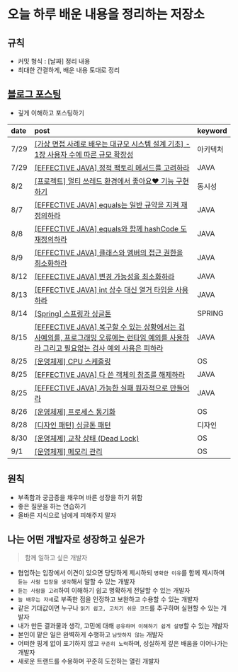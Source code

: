 # 오늘 하루 배운 내용을 정리하는 저장소

## 규칙

- 커밋 형식 : [날짜] 정리 내용
- 최대한 간결하게, 배운 내용 토대로 정리

## [블로그 포스팅](https://velog.io/@gyuseong)

- 깊게 이해하고 포스팅하기



| date  | post                                                                                                                                                                                                                                                                                                                                                                                                      | keyword |
|:------|:----------------------------------------------------------------------------------------------------------------------------------------------------------------------------------------------------------------------------------------------------------------------------------------------------------------------------------------------------------------------------------------------------------|:--------|
| 7/29  | [[가상 면접 사례로 배우는 대규모 시스템 설계 기초] - 1장 사용자 수에 따른 규모 확장성](https://velog.io/@gyuseong/%EA%B0%80%EC%83%81-%EB%A9%B4%EC%A0%91-%EC%82%AC%EB%A1%80%EB%A1%9C-%EB%B0%B0%EC%9A%B0%EB%8A%94-%EB%8C%80%EA%B7%9C%EB%AA%A8-%EC%8B%9C%EC%8A%A4%ED%85%9C-%EC%84%A4%EA%B3%84-%EA%B8%B0%EC%B4%88-1%EC%9E%A5-%EC%82%AC%EC%9A%A9%EC%9E%90-%EC%88%98%EC%97%90-%EB%94%B0%EB%A5%B8-%EA%B7%9C%EB%AA%A8-%ED%99%95%EC%9E%A5%EC%84%B1) | 아키텍처    |       |    
| 7/29  | [[EFFECTIVE JAVA] 정적 팩토리 메서드를 고려하라](https://velog.io/@gyuseong/EFFECTIVE-JAVA-%EC%A0%95%EC%A0%81-%ED%8C%A9%ED%86%A0%EB%A6%AC-%EB%A9%94%EC%84%9C%EB%93%9C%EB%A5%BC-%EA%B3%A0%EB%A0%A4%ED%95%98%EB%9D%BC)                                                                                                                                                                                                   | JAVA    |
| 8/2   | [[프로젝트] 멀티 쓰레드 환경에서 좋아요❤️ 기능 구현하기](https://velog.io/@gyuseong/%ED%94%84%EB%A1%9C%EC%A0%9D%ED%8A%B8-%EB%A9%80%ED%8B%B0-%EC%93%B0%EB%A0%88%EB%93%9C-%ED%99%98%EA%B2%BD%EC%97%90%EC%84%9C-%EC%A2%8B%EC%95%84%EC%9A%94-%EA%B8%B0%EB%8A%A5-%EA%B5%AC%ED%98%84%ED%95%98%EA%B8%B0)| 동시성     |
| 8/7 | [[EFFECTIVE JAVA] equals는 일반 규약을 지켜 재정의하라 ](https://velog.io/@gyuseong/EFFECTIVE-JAVA-equals%EB%8A%94-%EC%9D%BC%EB%B0%98-%EA%B7%9C%EC%95%BD%EC%9D%84-%EC%A7%80%EC%BC%9C-%EC%9E%AC%EC%A0%95%EC%9D%98%ED%95%98%EB%9D%BC)|JAVA|
|8/8|[[EFFECTIVE JAVA] equals와 함께 hashCode 도 재정의하라 ](https://velog.io/@gyuseong/EFFECTIVE-JAVA-equals%EC%99%80-%ED%95%A8%EA%BB%98-hashCode-%EB%8F%84-%EC%9E%AC%EC%A0%95%EC%9D%98%ED%95%98%EB%9D%BC)|JAVA|
|8/9|[[EFFECTIVE JAVA] 클래스와 멤버의 접근 권한을 최소화하라](https://velog.io/@gyuseong/EFFECTIVE-JAVA-%ED%81%B4%EB%9E%98%EC%8A%A4%EC%99%80-%EB%A9%A4%EB%B2%84%EC%9D%98-%EC%A0%91%EA%B7%BC-%EA%B6%8C%ED%95%9C%EC%9D%84-%EC%B5%9C%EC%86%8C%ED%99%94%ED%95%98%EB%9D%BC)|JAVA|
|8/12|[[EFFECTIVE JAVA] 변경 가능성을 최소화하라](https://velog.io/@gyuseong/EFFECTIVE-JAVA-%EB%B3%80%EA%B2%BD-%EA%B0%80%EB%8A%A5%EC%84%B1%EC%9D%84-%EC%B5%9C%EC%86%8C%ED%99%94%ED%95%98%EB%9D%BC)|JAVA|
|8/13|[[EFFECTIVE JAVA] int 상수 대신 열거 타입을 사용하라](https://velog.io/@gyuseong/EFFECTIVE-JAVA-int-%EC%83%81%EC%88%98-%EB%8C%80%EC%8B%A0-%EC%97%B4%EA%B1%B0-%ED%83%80%EC%9E%85%EC%9D%84-%EC%82%AC%EC%9A%A9%ED%95%98%EB%9D%BC)|JAVA|
|8/14|[[Spring] 스프링과 싱글톤](https://velog.io/@gyuseong/Spring-%EC%8A%A4%ED%94%84%EB%A7%81-%ED%94%84%EB%A0%88%EC%9E%84%EC%9B%8C%ED%81%AC%EB%8A%94-%EC%99%9C-%EA%B8%B0%EB%B3%B8%EC%A0%81%EC%9C%BC%EB%A1%9C-%EC%8B%B1%EA%B8%80%ED%86%A4-%ED%8C%A8%ED%84%B4%EC%9C%BC%EB%A1%9C-%EB%B9%88%EC%9D%84-%EA%B4%80%EB%A6%AC%ED%95%98%EB%8A%94%EA%B0%80)|SPRING|
|8/15|[[EFFECTIVE JAVA] 복구할 수 있는 상황에서는 검사예외를, 프로그래밍 오류에는 런타임 예외를 사용하라 그리고 필요없는 검사 예외 사용은 피하라](https://velog.io/@gyuseong/EFFECTIVE-JAVA-%EB%B3%B5%EA%B5%AC%ED%95%A0-%EC%88%98-%EC%9E%88%EB%8A%94-%EC%83%81%ED%99%A9%EC%97%90%EC%84%9C%EB%8A%94-%EA%B2%80%EC%82%AC%EC%98%88%EC%99%B8%EB%A5%BC-%ED%94%84%EB%A1%9C%EA%B7%B8%EB%9E%98%EB%B0%8D-%EC%98%A4%EB%A5%98%EC%97%90%EB%8A%94-%EB%9F%B0%ED%83%80%EC%9E%84-%EC%98%88%EC%99%B8%EB%A5%BC-%EC%82%AC%EC%9A%A9%ED%95%98%EB%9D%BC-%EA%B7%B8%EB%A6%AC%EA%B3%A0-%ED%95%84%EC%9A%94%EC%97%86%EB%8A%94-%EA%B2%80%EC%82%AC-%EC%98%88%EC%99%B8-%EC%82%AC%EC%9A%A9%EC%9D%80-%ED%94%BC%ED%95%98%EB%9D%BC)|JAVA|
|8/25|[[운영체제] CPU 스케줄링](https://velog.io/@gyuseong/%EC%9A%B4%EC%98%81%EC%B2%B4%EC%A0%9C-CPU-%EC%8A%A4%EC%BC%80%EC%A4%84%EB%A7%81)|OS|
|8/25|[[EFFECTIVE JAVA] 다 쓴 객체의 참조를 해제하라](https://velog.io/@gyuseong/EFFECTIVE-JAVA-%EB%8B%A4-%EC%93%B4-%EA%B0%9D%EC%B2%B4%EC%9D%98-%EC%B0%B8%EC%A1%B0%EB%A5%BC-%ED%95%B4%EC%A0%9C%ED%95%98%EB%9D%BC)|JAVA|
|8/25|[[EFFECTIVE JAVA] 가능한 실패 원자적으로 만들어라](https://velog.io/@gyuseong/EFFECTIVE-JAVA-%EA%B0%80%EB%8A%A5%ED%95%9C-%EC%8B%A4%ED%8C%A8-%EC%9B%90%EC%9E%90%EC%A0%81%EC%9C%BC%EB%A1%9C-%EB%A7%8C%EB%93%A4%EC%96%B4%EB%9D%BC)|JAVA|
|8/26|[[운영체제] 프로세스 동기화](https://velog.io/@gyuseong/%EC%9A%B4%EC%98%81%EC%B2%B4%EC%A0%9C-%ED%94%84%EB%A1%9C%EC%84%B8%EC%8A%A4-%EB%8F%99%EA%B8%B0%ED%99%94)|OS|
|8/28|[[디자인 패턴] 싱글톤 패턴](https://velog.io/@gyuseong/%EB%94%94%EC%9E%90%EC%9D%B8-%ED%8C%A8%ED%84%B4-%EC%8B%B1%EA%B8%80%ED%86%A4-%ED%8C%A8%ED%84%B4)|디자인|
|8/30|[[운영체제] 교착 상태 (Dead Lock)](https://velog.io/@gyuseong/%EC%9A%B4%EC%98%81%EC%B2%B4%EC%A0%9C-%EA%B5%90%EC%B0%A9-%EC%83%81%ED%83%9C-Dead-Lock)|OS|
|9/1|[[운영체제] 메모리 관리](https://velog.io/@gyuseong/%EC%9A%B4%EC%98%81%EC%B2%B4%EC%A0%9C-%EB%A9%94%EB%AA%A8%EB%A6%AC-%EA%B4%80%EB%A6%AC)|OS|

## 원칙

- 부족함과 궁금증을 채우며 바른 성장을 하기 위함
- 좋은 질문을 하는 연습하기
- 올바른 지식으로 남에게 피해주지 말자

## 나는 어떤 개발자로 성장하고 싶은가
> 함께 일하고 싶은 개발자

- 협업하는 입장에서 이견이 있으면 당당하게 제시하되 `명확한 이유`를 함께 제시하며 `듣는 사람 입장을 생각`해서 말할 수 있는 개발자
- `듣는 사람을 고려`하여 이해하기 쉽고 명확하게 전달할 수 있는 개발자
- `늘 배우는 자세`로 부족한 점을 인정하고 보완하고 수용할 수 있는 개발자
- 같은 기대값이면 누구나 `읽기 쉽고, 고치기 쉬운 코드`를 추구하며 실현할 수 있는 개발자
- 내가 만든 결과물과 생각, 고민에 대해 `공유하며 이해하기 쉽게 설명`할 수 있는 개발자
- 본인이 맡은 일은 완벽하게 수행하고 `남탓하지 않는` 개발자
- 어떠한 핑계 없이 포기하지 않고 `꾸준히 노력`하며, 성실하게 깊은 배움을 이어나가는 개발자
- 새로운 트랜드를 수용하며 꾸준히 도전하는 열린 개발자
